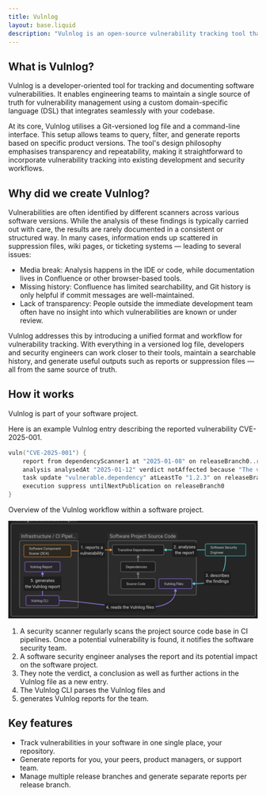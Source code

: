 ```yaml
---
title: Vulnlog
layout: base.liquid
description: "Vulnlog is an open-source vulnerability tracking tool that helps development teams document and manage security findings using a Git-based DSL. Streamline your security workflow."
---
```


## What is Vulnlog?

Vulnlog is a developer-oriented tool for tracking and documenting software vulnerabilities. It enables engineering teams to maintain a single source of truth for vulnerability management using a custom domain-specific language (DSL) that integrates seamlessly with your codebase.

At its core, Vulnlog utilises a Git-versioned log file and a command-line interface. This setup allows teams to query, filter, and generate reports based on specific product versions. The tool's design philosophy emphasises transparency and repeatability, making it straightforward to incorporate vulnerability tracking into existing development and security workflows.

## Why did we create Vulnlog?

Vulnerabilities are often identified by different scanners across various software versions. While the analysis of these findings is typically carried out with care, the results are rarely documented in a consistent or structured way. In many cases, information ends up scattered in suppression files, wiki pages, or ticketing systems — leading to several issues:

* Media break: Analysis happens in the IDE or code, while documentation lives in Confluence or other browser-based tools. 
* Missing history: Confluence has limited searchability, and Git history is only helpful if commit messages are well-maintained. 
* Lack of transparency: People outside the immediate development team often have no insight into which vulnerabilities are known or under review.

Vulnlog addresses this by introducing a unified format and workflow for vulnerability tracking. With everything in a versioned log file, developers and security engineers can work closer to their tools, maintain a searchable history, and generate useful outputs such as reports or suppression files — all from the same source of truth.

## How it works

Vulnlog is part of your software project.

Here is an example Vulnlog entry describing the reported vulnerability CVE-2025-001.

```kotlin
vuln("CVE-2025-001") {
    report from dependencyScanner1 at "2025-01-08" on releaseBranch0..releaseBranch0
    analysis analysedAt "2025-01-12" verdict notAffected because "The vulnerable method `foo()` is not used."
    task update "vulnerable.dependency" atLeastTo "1.2.3" on releaseBranch0
    execution suppress untilNextPublication on releaseBranch0
}
```

Overview of the Vulnlog workflow within a software project.

![Overview of the Vulnlog workflow within a software project.](media/vulnlog-concept.png)

1. A security scanner regularly scans the project source code base in CI pipelines. Once a potential vulnerability is found, it notifies the software security team. 
2. A software security engineer analyses the report and its potential impact on the software project. 
3. They note the verdict, a conclusion as well as further actions in the Vulnlog file as a new entry. 
4. The Vulnlog CLI parses the Vulnlog files and 
5. generates Vulnlog reports for the team.

## Key features

* Track vulnerabilities in your software in one single place, your repository. 
* Generate reports for you, your peers, product managers, or support team. 
* Manage multiple release branches and generate separate reports per release branch.
